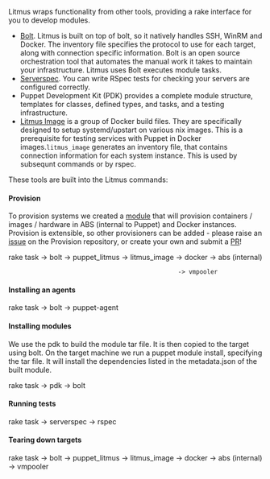 Litmus wraps functionality from other tools, providing a rake interface for you to develop modules.

* [Bolt](https://github.com/puppetlabs/bolt). Litmus is built on top of bolt, so it natively handles SSH, WinRM and Docker. The inventory file specifies the protocol to use for each target, along with connection specific information. Bolt is an open source orchestration tool that automates the manual work it takes to maintain your infrastructure. Litmus uses Bolt executes module tasks. 
* [Serverspec](https://serverspec.org/). You can write RSpec tests for checking your servers are configured correctly.
* Puppet Development Kit (PDK) provides a complete module structure, templates for classes, defined types, and tasks, and a testing infrastructure. 
* [Litmus Image](https://github.com/puppetlabs/litmus_image) is a group of Docker build files. They are specifically designed to setup systemd/upstart on various nix images. This is a prerequisite for testing services with Puppet in Docker images.`litmus_image` generates an inventory file, that contains connection information for each system instance. This is used by subsequnt commands or by rspec. 

These tools are built into the Litmus commands: 

#### Provision

To provision systems we created a [module](https://github.com/puppetlabs/provision) that will provision containers / images / hardware in ABS (internal to Puppet) and Docker instances. Provision is extensible, so other provisioners can be added - please raise an [issue](https://github.com/puppetlabs/provision/issues) on the Provision repository, or create your own and submit a [PR](https://github.com/puppetlabs/provision/pulls)!

rake task -> bolt -> puppet_litmus -> litmus_image -> docker
                                                   -> abs (internal)
               
                                                   -> vmpooler

#### Installing an agents

rake task -> bolt -> puppet-agent

#### Installing modules

We use the pdk to build the module tar file. It is then copied to the target using bolt. On the target machine we run a puppet module install, specifying the tar file. It will install the dependencies listed in the metadata.json of the built module.

rake task -> pdk -> bolt

#### Running tests

rake task -> serverspec -> rspec

#### Tearing down targets

rake task -> bolt -> puppet_litmus -> litmus_image -> docker
                                                   -> abs (internal)
                                                   -> vmpooler
